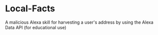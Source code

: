 # Local-Facts
A malicious Alexa skill for harvesting a user's address by using the Alexa Data API (for educational use)
